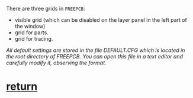 There are three grids in `FREEPCB`:

- visible grid (which can be disabled on the layer panel in the left part of the window)
- grid for parts.
- grid for tracing.

_All default settings are stored in the file DEFAULT.CFG which is located in the root directory of FREEPCB. You can open this file in a text editor and carefully modify it, observing the format._

# [return](How_to.md)
